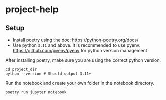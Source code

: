 # project-help

## Setup

- Install poetry using the doc: https://python-poetry.org/docs/
- Use python `3.11` and above. It is recommended to use pyenv: https://github.com/pyenv/pyenv for python version management

After installing poetry, make sure you are using the correct python version.

```shell
cd project_dir
python --version # Should output 3.11+
```

Run the notebook and create your own folder in the notebook directory.

`poetry run jupyter notebook`

